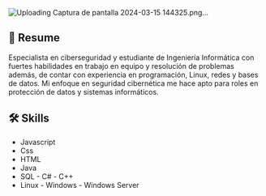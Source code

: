 
![Uploading Captura de pantalla 2024-03-15 144325.png…]()

## 👾 Resume
Especialista en ciberseguridad y estudiante de Ingeniería Informática con fuertes habilidades en trabajo en equipo y resolución de problemas además, de contar con experiencia en programación, Linux, redes y bases de datos. Mi enfoque en seguridad cibernética me hace apto para roles en protección de datos y sistemas informáticos.

## 🛠 Skills
- Javascript 
- Css 
- HTML
- Java 
- SQL - C# - C++
- Linux - Windows - Windows Server
